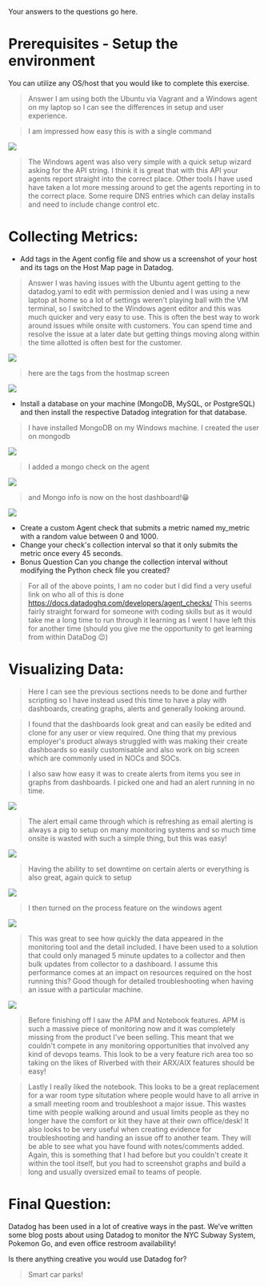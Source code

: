 Your answers to the questions go here.
# Prerequisites - Setup the environment
You can utilize any OS/host that you would like to complete this exercise. 
>Answer I am using both the Ubuntu via Vagrant and a Windows agent on my laptop so I can see the differences in setup and user experience.

>I am impressed how easy this is with a single command 

<img src="https://github.com/Rusk-Hill/Datadogscreenshots/blob/master/UbuntuAgentInstall.JPG" > 
  
>The Windows agent was also very simple with a quick setup wizard asking for the API string. I think it is great that with this API your agents report straight into the correct place. Other tools I have used have taken a lot more messing around to get the agents reporting in to the correct place. Some require DNS entries which can delay installs and need to include change control etc.

# Collecting Metrics:
* Add tags in the Agent config file and show us a screenshot of your host and its tags on the Host Map page in Datadog.
>Answer I was having issues with the Ubuntu agent getting to the datadog.yaml to edit with permission denied and I was using a new laptop at home so a lot of settings weren't playing ball with the VM terminal, so I switched to the Windows agent editor and this was much quicker and very easy to use. This is often the best way to work around issues while onsite with customers. You can spend time and resolve the issue at a later date but getting things moving along within the time allotted is often best for the customer. 

<img src="https://github.com/Rusk-Hill/Datadogscreenshots/blob/master/setting%20tagwingui.JPG" />

>here are the tags from the hostmap screen

<img src="https://github.com/Rusk-Hill/Datadogscreenshots/blob/master/HostmapTags.JPG" >

* Install a database on your machine (MongoDB, MySQL, or PostgreSQL) and then install the respective Datadog integration for that database.

>I have installed MongoDB on my Windows machine. I created the user on mongodb
<img src="https://github.com/Rusk-Hill/Datadogscreenshots/blob/master/mongocreatuser.JPG" >

>I added a mongo check on the agent
<img src="https://github.com/Rusk-Hill/Datadogscreenshots/blob/master/agentmongocheck.JPG" >

>and Mongo info is now on the host dashboard!😁
<img src="https://github.com/Rusk-Hill/Datadogscreenshots/blob/master/mongodashboard.JPG" >

* Create a custom Agent check that submits a metric named my_metric with a random value between 0 and 1000.
* Change your check's collection interval so that it only submits the metric once every 45 seconds.
* Bonus Question Can you change the collection interval without modifying the Python check file you created?
>For all of the above points, I am no coder but I did find a very useful link on who all of this is done
https://docs.datadoghq.com/developers/agent_checks/
>This seems fairly straight forward for someone with coding skills but as it would take me a long time to run through it learning as I went I have left this for another time (should you give me the opportunity to get learning from within DataDog 😉)

# Visualizing Data:

>Here I can see the previous sections needs to be done and further scripting so I have instead used this time to have a play with dashboards, creating graphs, alerts and generally looking around.

>I found that the dashboards look great and can easily be edited and clone for any user or view required. One thing that my previous employer's product always struggled with was making their create dashboards so easily customisable and also work on big screen which are commonly used in NOCs and SOCs.

>I also saw how easy it was to create alerts from items you see in graphs from dashboards. I picked one and had an alert running in no time.

<img src="https://github.com/Rusk-Hill/Datadogscreenshots/blob/master/alertsetup.JPG" >

>The alert email came through which is refreshing as email alerting is always a pig to setup on many monitoring systems and so much time onsite is wasted with such a simple thing, but this was easy!

<img src="https://github.com/Rusk-Hill/Datadogscreenshots/blob/master/alertemail.JPG" >

>Having the ability to set downtime on certain alerts or everything is also great, again quick to setup

<img src="https://github.com/Rusk-Hill/Datadogscreenshots/blob/master/downtime.JPG" >

>I then turned on the process feature on the windows agent

<img src="https://github.com/Rusk-Hill/Datadogscreenshots/blob/master/processconfig.JPG" >

>This was great to see how quickly the data appeared in the monitoring tool and the detail included. I have been used to a solution that could only managed 5 minute updates to a collector and then bulk updates from collector to a dashboard. I assume this performance comes at an impact on resources required on the host running this? Good though for detailed troubleshooting when having an issue with a particular machine.

<img src="https://github.com/Rusk-Hill/Datadogscreenshots/blob/master/processdash.JPG" >

>Before finishing off I saw the APM and Notebook features. APM is such a massive piece of monitoring now and it was completely missing from the product I've been selling. This meant that we couldn't compete in any monitoring opportunities that involved any kind of devops teams. This look to be a very feature rich area too so taking on the likes of Riverbed with their ARX/AIX features should be easy!

>Lastly I really liked the notebook. This looks to be a great replacement for a war room type situtation where people would have to all arrive in a small meeting room and troubleshoot a major issue. This wastes time with people walking around and usual limits people as they no longer have the comfort or kit they have at their own office/desk! It also looks to be very useful when creating evidence for troubleshooting and handing an issue off to another team. They will be able to see what you have found with notes/comments added. Again, this is something that I had before but you couldn't create it within the tool itself, but you had to screenshot graphs and build a long and usually oversized email to teams of people.


# Final Question:
Datadog has been used in a lot of creative ways in the past. We’ve written some blog posts about using Datadog to monitor the NYC Subway System, Pokemon Go, and even office restroom availability!

Is there anything creative you would use Datadog for?

>Smart car parks!
